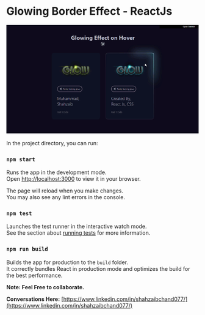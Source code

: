 # Glowing Border Effect - ReactJs



![alt text](https://raw.githubusercontent.com/MShahzaib3242/glowingborder/master/public/glowingGif.gif)

In the project directory, you can run:

### `npm start`

Runs the app in the development mode.\
Open [http://localhost:3000](http://localhost:3000) to view it in your browser.

The page will reload when you make changes.\
You may also see any lint errors in the console.

### `npm test`

Launches the test runner in the interactive watch mode.\
See the section about [running tests](https://facebook.github.io/create-react-app/docs/running-tests) for more information.

### `npm run build`

Builds the app for production to the `build` folder.\
It correctly bundles React in production mode and optimizes the build for the best performance.


**Note: Feel Free to collaborate.**

**Conversations Here:**
[https://www.linkedin.com/in/shahzaibchand077/](https://www.linkedin.com/in/shahzaibchand077/)
